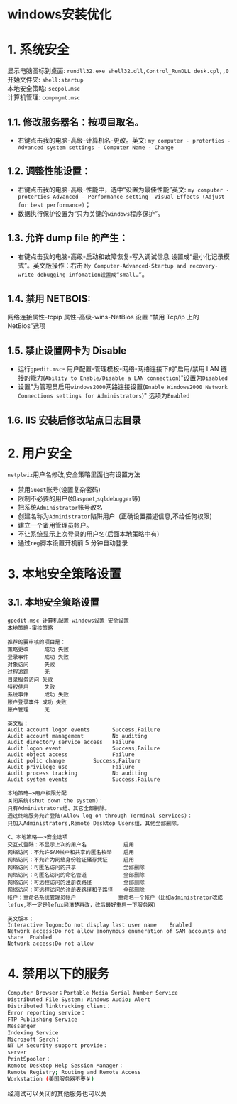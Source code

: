 # windows安装优化


# 1. 系统安全

显示电脑图标到桌面: `rundll32.exe shell32.dll,Control_RunDLL desk.cpl,,0`  
开始文件夹: `shell:startup`  
本地安全策略: `secpol.msc`    
计算机管理: `compmgmt.msc`  

## 1.1. 修改服务器名：按项目取名。

- 右键点击我的电脑-高级-计算机名-更改。英文: `my computer - proterties - Advanced system settings - Computer Name - Change`

## 1.2. 调整性能设置：

- 右键点击我的电脑-高级-性能中，选中“设置为最佳性能”英文: `my computer - proterties-Advanced - Performance-setting -Visual Effects (Adjust for best performance)`；
- 数据执行保护设置为“只为关键的`windows`程序保护”。

## 1.3. 允许 dump file 的产生：

- 右键点击我的电脑-高级-启动和故障恢复-写入调试信息 设置成“最小化记录模式”。英文版操作：右击 `My Computer-Advanced-Startup and recovery-write debugging infomation设置成“small…”`。

## 1.4. 禁用 NETBOIS:

网络连接属性-tcpip 属性-高级-wins-NetBios 设置 “禁用 Tcp/ip 上的 NetBios”选项

## 1.5. 禁止设置网卡为 Disable

- 运行`gpedit.msc`- 用户配置-管理模板-网络-网络连接下的"启用/禁用 LAN 链接的能力(`Ability to Enable/Disable a LAN connection`)"设置为`Disabled `
- 设置"为管理员启用`windows2000`网路连接设置(`Enable Windows2000 Network Connections settings for Administrators`)" 选项为`Enabled `

## 1.6. IIS 安装后修改站点日志目录

# 2. 用户安全

`netplwiz`用户名修改,安全策略里面也有设置方法

- 禁用`Guest`账号(设置复杂密码)
- 限制不必要的用户(如`aspnet`,`sqldebugger`等)
- 把系统`Administrator`账号改名
- 创建名称为`Administrator`陷阱用户  (正确设置描述信息,不给任何权限)
- 建立一个备用管理员帐户。
- 不让系统显示上次登录的用户名(后面本地策略中有)
- 通过`reg`脚本设置开机前 5 分钟自动登录

# 3. 本地安全策略设置

## 3.1. 本地安全策略设置

```
gpedit.msc-计算机配置-windows设置-安全设置
本地策略-审核策略

推荐的要审核的项目是：
策略更改     成功 失败
登录事件     成功 失败
对象访问     失败
过程追踪     无
目录服务访问 失败
特权使用     失败
系统事件     成功 失败
账户登录事件 成功 失败
账户管理     无

英文版：
Audit account logon events       Success,Failure
Audit account management         No auditing
Audit directory service access   Failure
Audit logon event                Success,Failure
Audit object access              Failure
Audit polic change		   Success,Failure
Audit privilege use              Failure
Audit process tracking           No auditing
Audit system events              Success,Failure

本地策略—>用户权限分配
关闭系统(shut down the system)：
只有Administrators组、其它全部删除。 
通过终端服务允许登陆(Allow log on through Terminal services)：
只加入Administrators,Remote Desktop Users组，其他全部删除。

C、本地策略——>安全选项
交互式登陆：不显示上次的用户名　　　　　　　启用
网络访问：不允许SAM帐户和共享的匿名枚举　 	启用
网络访问：不允许为网络身份验证储存凭证　　　启用
网络访问：可匿名访问的共享　　　　　　　　　全部删除
网络访问：可匿名访问的命名管道　　　　　　　全部删除
网络访问：可远程访问的注册表路径　　　　　　全部删除 
网络访问：可远程访问的注册表路径和子路径　　全部删除 
帐户：重命名系统管理员帐户　　　　　　　　重命名一个帐户（比如administrator改成lefux,不一定是lefux问清楚再改，改后最好重启一下服务器）

英文版本：
Interactive logon:Do not display last user name    Enabled
Network access:Do not allow anonymous enumeration of SAM accounts and share  Enabled
Network access:Do not allow
```

# 4. 禁用以下的服务

```bash
Computer Browser；Portable Media Serial Number Service
Distributed File System; Windows Audio; Alert
Distributed linktracking client：
Error reporting service：
FTP Publishing Service
Messenger
Indexing Service
Microsoft Serch：
NT LM Security support provide：
server
PrintSpooler：
Remote Desktop Help Session Manager：
Remote Registry; Routing and Remote Access
Workstation (美国服务器不要关)
```

经测试可以关闭的其他服务也可以关

